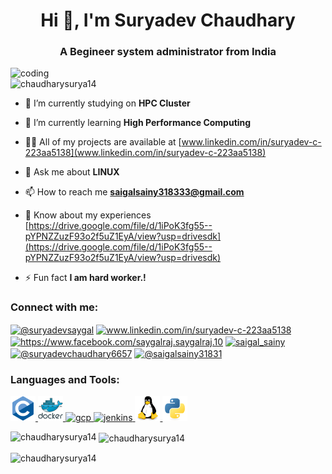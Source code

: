 <h1 align="center">Hi 👋, I'm Suryadev Chaudhary</h1>
<h3 align="center">A Begineer system administrator from India</h3>

<img align="right" alt="coding" width="800" src="https://cdn.videoplasty.com/animation/midnight-coding-late-night-session-lofi-animation-stock-animation-51917-1280x720.jpg">

<p align="left"> <img src="https://komarev.com/ghpvc/?username=chaudharysurya14&label=Profile%20views&color=0e75b6&style=flat" alt="chaudharysurya14" /> </p>

- 🔭 I’m currently studying on **HPC Cluster**

- 🌱 I’m currently learning **High Performance Computing**

- 👨‍💻 All of my projects are available at [www.linkedin.com/in/suryadev-c-223aa5138](www.linkedin.com/in/suryadev-c-223aa5138)

- 💬 Ask me about **LINUX**

- 📫 How to reach me **saigalsainy318333@gmail.com**

- 📄 Know about my experiences [https://drive.google.com/file/d/1iPoK3fg55--pYPNZZuzF93o2f5uZ1EyA/view?usp=drivesdk](https://drive.google.com/file/d/1iPoK3fg55--pYPNZZuzF93o2f5uZ1EyA/view?usp=drivesdk)

- ⚡ Fun fact **I am hard worker.!**

<h3 align="left">Connect with me:</h3>
<p align="left">
<a href="https://twitter.com/@suryadevsaygal" target="blank"><img align="center" src="https://raw.githubusercontent.com/rahuldkjain/github-profile-readme-generator/master/src/images/icons/Social/twitter.svg" alt="@suryadevsaygal" height="30" width="40" /></a>
<a href="https://linkedin.com/in/www.linkedin.com/in/suryadev-c-223aa5138" target="blank"><img align="center" src="https://raw.githubusercontent.com/rahuldkjain/github-profile-readme-generator/master/src/images/icons/Social/linked-in-alt.svg" alt="www.linkedin.com/in/suryadev-c-223aa5138" height="30" width="40" /></a>
<a href="https://fb.com/https://www.facebook.com/saygalraj.saygalraj.10" target="blank"><img align="center" src="https://raw.githubusercontent.com/rahuldkjain/github-profile-readme-generator/master/src/images/icons/Social/facebook.svg" alt="https://www.facebook.com/saygalraj.saygalraj.10" height="30" width="40" /></a>
<a href="https://instagram.com/saigal_sainy" target="blank"><img align="center" src="https://raw.githubusercontent.com/rahuldkjain/github-profile-readme-generator/master/src/images/icons/Social/instagram.svg" alt="saigal_sainy" height="30" width="40" /></a>
<a href="https://www.youtube.com/c/@suryadevchaudhary6657" target="blank"><img align="center" src="https://raw.githubusercontent.com/rahuldkjain/github-profile-readme-generator/master/src/images/icons/Social/youtube.svg" alt="@suryadevchaudhary6657" height="30" width="40" /></a>
<a href="https://www.hackerrank.com/@saigalsainy31831" target="blank"><img align="center" src="https://raw.githubusercontent.com/rahuldkjain/github-profile-readme-generator/master/src/images/icons/Social/hackerrank.svg" alt="@saigalsainy31831" height="30" width="40" /></a>
</p>

<h3 align="left">Languages and Tools:</h3>
<p align="left"> <a href="https://www.cprogramming.com/" target="_blank" rel="noreferrer"> <img src="https://raw.githubusercontent.com/devicons/devicon/master/icons/c/c-original.svg" alt="c" width="40" height="40"/> </a> <a href="https://www.docker.com/" target="_blank" rel="noreferrer"> <img src="https://raw.githubusercontent.com/devicons/devicon/master/icons/docker/docker-original-wordmark.svg" alt="docker" width="40" height="40"/> </a> <a href="https://cloud.google.com" target="_blank" rel="noreferrer"> <img src="https://www.vectorlogo.zone/logos/google_cloud/google_cloud-icon.svg" alt="gcp" width="40" height="40"/> </a> <a href="https://www.jenkins.io" target="_blank" rel="noreferrer"> <img src="https://www.vectorlogo.zone/logos/jenkins/jenkins-icon.svg" alt="jenkins" width="40" height="40"/> </a> <a href="https://www.linux.org/" target="_blank" rel="noreferrer"> <img src="https://raw.githubusercontent.com/devicons/devicon/master/icons/linux/linux-original.svg" alt="linux" width="40" height="40"/> </a> <a href="https://www.python.org" target="_blank" rel="noreferrer"> <img src="https://raw.githubusercontent.com/devicons/devicon/master/icons/python/python-original.svg" alt="python" width="40" height="40"/> </a> </p>

<p><img align="left" src="https://github-readme-stats.vercel.app/api/top-langs?username=chaudharysurya14&show_icons=true&locale=en&layout=compact" alt="chaudharysurya14" /></p>

<p>&nbsp;<img align="center" src="https://github-readme-stats.vercel.app/api?username=chaudharysurya14&show_icons=true&locale=en" alt="chaudharysurya14" /></p>

<p><img align="center" src="https://github-readme-streak-stats.herokuapp.com/?user=chaudharysurya14&" alt="chaudharysurya14" /></p>
